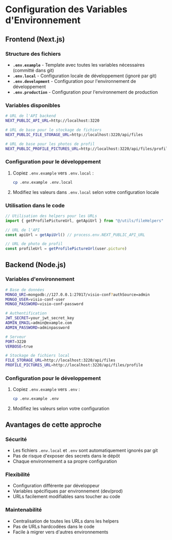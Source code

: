 # Configuration des Variables d'Environnement

## Frontend (Next.js)

### Structure des fichiers

-   **`.env.example`** - Template avec toutes les variables nécessaires (committé dans git)
-   **`.env.local`** - Configuration locale de développement (ignoré par git)
-   **`.env.development`** - Configuration pour l'environnement de développement
-   **`.env.production`** - Configuration pour l'environnement de production

### Variables disponibles

```bash
# URL de l'API backend
NEXT_PUBLIC_API_URL=http://localhost:3220

# URL de base pour le stockage de fichiers
NEXT_PUBLIC_FILE_STORAGE_URL=http://localhost:3220/api/files

# URL de base pour les photos de profil
NEXT_PUBLIC_PROFILE_PICTURES_URL=http://localhost:3220/api/files/profile
```

### Configuration pour le développement

1. Copiez `.env.example` vers `.env.local` :

    ```bash
    cp .env.example .env.local
    ```

2. Modifiez les valeurs dans `.env.local` selon votre configuration locale

### Utilisation dans le code

```typescript
// Utilisation des helpers pour les URLs
import { getProfilePictureUrl, getApiUrl } from "@/utils/fileHelpers"

// URL de l'API
const apiUrl = getApiUrl() // process.env.NEXT_PUBLIC_API_URL

// URL de photo de profil
const profileUrl = getProfilePictureUrl(user.picture)
```

## Backend (Node.js)

### Variables d'environnement

```bash
# Base de données
MONGO_URI=mongodb://127.0.0.1:27017/visio-conf?authSource=admin
MONGO_USER=visio-conf-user
MONGO_PASSWORD=visio-conf-password

# Authentification
JWT_SECRET=your_jwt_secret_key
ADMIN_EMAIL=admin@example.com
ADMIN_PASSWORD=adminpassword

# Serveur
PORT=3220
VERBOSE=true

# Stockage de fichiers local
FILE_STORAGE_URL=http://localhost:3220/api/files
PROFILE_PICTURES_URL=http://localhost:3220/api/files/profile
```

### Configuration pour le développement

1. Copiez `.env.example` vers `.env` :

    ```bash
    cp .env.example .env
    ```

2. Modifiez les valeurs selon votre configuration

## Avantages de cette approche

### Sécurité

-   Les fichiers `.env.local` et `.env` sont automatiquement ignorés par git
-   Pas de risque d'exposer des secrets dans le dépôt
-   Chaque environnement a sa propre configuration

### Flexibilité

-   Configuration différente par développeur
-   Variables spécifiques par environnement (dev/prod)
-   URLs facilement modifiables sans toucher au code

### Maintenabilité

-   Centralisation de toutes les URLs dans les helpers
-   Pas de URLs hardcodées dans le code
-   Facile à migrer vers d'autres environnements
